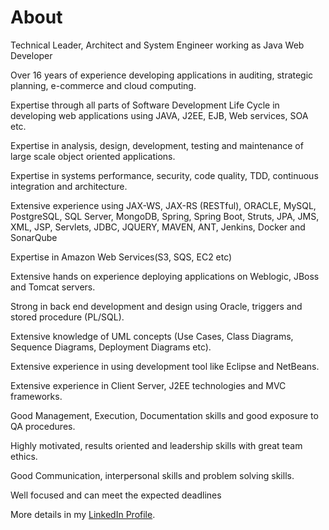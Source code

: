 # About

Technical Leader, Architect and System Engineer working as Java Web Developer

Over 16 years of experience developing applications in auditing, strategic planning, e-commerce and cloud computing.

Expertise through all parts of Software Development Life Cycle in developing web applications using JAVA, J2EE, EJB, Web services, SOA etc.

Expertise in analysis, design, development, testing and maintenance of large scale object oriented applications.

Expertise in systems performance, security, code quality, TDD, continuous integration and architecture.

Extensive experience using JAX-WS, JAX-RS (RESTful), ORACLE, MySQL, PostgreSQL, SQL Server, MongoDB, Spring, Spring Boot, Struts, JPA, JMS, XML, JSP, Servlets, JDBC, JQUERY, MAVEN, ANT, Jenkins, Docker and SonarQube

Expertise in Amazon Web Services(S3, SQS, EC2 etc)

Extensive hands on experience deploying applications on Weblogic, JBoss and Tomcat servers.

Strong in back end development and design using Oracle, triggers and stored procedure (PL/SQL).

Extensive knowledge of UML concepts (Use Cases, Class Diagrams, Sequence Diagrams, Deployment Diagrams etc).

Extensive experience in using development tool like Eclipse and NetBeans.

Extensive experience in Client Server, J2EE technologies and MVC frameworks.

Good Management, Execution, Documentation skills and good exposure to QA procedures. 

Highly motivated, results oriented and leadership skills with great team ethics. 

Good Communication, interpersonal skills and problem solving skills.

Well focused and can meet the expected deadlines

More details in my [LinkedIn Profile](https://www.linkedin.com/in/jonyfs).